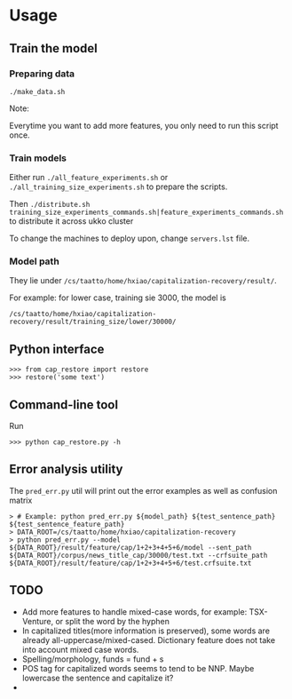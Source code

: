# Usage

## Train the model

### Preparing data


    ./make_data.sh


Note:

Everytime you want to add more features, you only need to run this script once.

### Train models

Either run `./all_feature_experiments.sh` or `./all_training_size_experiments.sh` to prepare the scripts.

Then `./distribute.sh training_size_experiments_commands.sh|feature_experiments_commands.sh` to distribute it across ukko cluster

To change the machines to deploy upon, change `servers.lst` file.

### Model path

They lie under `/cs/taatto/home/hxiao/capitalization-recovery/result/`.

For example: for lower case, training sie 3000, the model is

`/cs/taatto/home/hxiao/capitalization-recovery/result/training_size/lower/30000/`

## Python interface

```
>>> from cap_restore import restore
>>> restore('some text')
```

## Command-line tool

Run 

```
>>> python cap_restore.py -h
```

## Error analysis utility

The `pred_err.py` util will print out the error examples as well as confusion matrix

    > # Example: python pred_err.py ${model_path} ${test_sentence_path} ${test_sentence_feature_path}
	> DATA_ROOT=/cs/taatto/home/hxiao/capitalization-recovery
    > python pred_err.py --model ${DATA_ROOT}/result/feature/cap/1+2+3+4+5+6/model --sent_path ${DATA_ROOT}/corpus/news_title_cap/30000/test.txt --crfsuite_path ${DATA_ROOT}/result/feature/cap/1+2+3+4+5+6/test.crfsuite.txt

## TODO
- Add more features to handle mixed-case words, for example: TSX-Venture, or split the word by the hyphen
- In capitalized titles(more information is preserved), some words are already all-uppercase/mixed-cased. Dictionary feature does not take into account mixed case words.
- Spelling/morphology, funds = fund + s
- POS tag for capitalized words seems to tend to be NNP. Maybe lowercase the sentence and capitalize it?
- 



